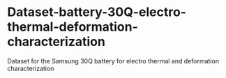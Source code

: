 # Dataset-battery-30Q-electro-thermal-deformation-characterization
Dataset for the Samsung 30Q battery for electro thermal and deformation characterization

